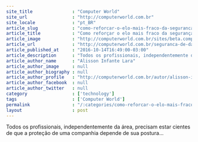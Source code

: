 ```yaml
---
site_title               : "Computer World"
site_url                 : "http://computerworld.com.br"
site_locale              : "pt_BR"
article_slug             : "como-reforcar-o-elo-mais-fraco-da-seguranca-da-informacao"
article_title            : "Como reforçar o elo mais fraco da segurança da informação?"
article_image            : "http://computerworld.com.br/sites/beta.computerworld.com.br/files/news_articles/seguranca_corporativa.jpg"
article_url              : "http://computerworld.com.br/seguranca-de-dados"
article_published_at     : "2016-10-14T16:49:00-03:00"
article_description      : "Todos os profissionais, independentemente da área, precisam estar cientes de que a proteção de uma companhia depende de sua postura..."
article_author_name      : "Alisson Infante Lara"
article_author_image     : null
article_author_biography : null
article_author_profile   : "http://computerworld.com.br/autor/alisson-infante-lara"
article_author_facebook  : null
article_author_twitter   : null
category                 : ['technology']
tags                     : ['Computer World']
permalink                : "/:categories/como-reforcar-o-elo-mais-fraco-da-seguranca-da-informacao/"
layout                   : post
---
```


Todos os profissionais, independentemente da área, precisam estar cientes de que a proteção de uma companhia depende de sua postura...
